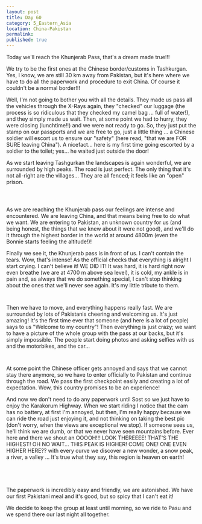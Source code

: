 ```yaml
---
layout: post
title: Day 60
category: 5_Eastern_Asia
location: China-Pakistan
permalink: 
published: true
---
```


Today we'll reach the Khunjerab Pass, that's a dream made true!!!

We try to be the first ones at the Chinese border/customs in Tashkurgan. Yes, I know, we are still 30 km away from Pakistan, but it's here where we have to do all the paperwork and procedure to exit China. Of course it couldn't be a normal border!!!

Well, I'm not going to bother you with all the details. They made us pass all the vehicles through the X-Rays again, they "checked" our luggage (the process is so ridiculous that they checked my camel bag ... full of water!), and they simply made us wait. Then, at some point we had to hurry, they were closing (lunchtime!!) and we were not ready to go. So, they just put the stamp on our passports and we are free to go, just a little thing ... a Chinese soldier will escort us to ensure our "safety" (here read, "that we are FOR SURE leaving China"). A nicefact... here is my first time going escorted by a soldier to the toilet; yes... he waited just outside the door!

As we start leaving Tashgurkan the landscapes is again wonderful, we are surrounded by high peaks. The road is just perfect. The only thing that it's not all-right are the villages... They are all fenced; it feels like an "open" prison.

<p><a
href="https://lh3.googleusercontent.com/seH3J4g2_V7mi7rwoJcon89oENrJwEy9b9CzGdCe_s0zXJa04frPzK10VnM1HJxX1_LFjuC4lLFiaTMIssSX7GUEbEuJOfhbeHo8rh7ZnNXyB1x5F-eDRk_P66YDgBBnWzdllJgcydQdSn-xkM1iZAUEmhPH-CWjGRdgt2XcqmKmTKNMaN01--WbCMBBS4wTV4dUcgn9Hxyljq9V-TF4NP3RuY4KPXrNTxNMUyI2HA5I5t9gyV0HbZLswvfLM1kxJcKuO9Fzwg1j8xlcMIvNHcOwxrcTPWC6iq92o5V4WiB_aKb2MuFUd1rtpkXKrd29xLkEJaDjg3jOIlHh3HZqAkxGbtiMH33r7RD8zJb5VW6VV3BAaRUVa5mGXVAfGmjBq4ju3HxwmfLuohsfatGgOc9OLcfnU3o-ErvO6dMrXyY8e-mNrKyo1Hq9KQPRAfS3kUh9bRRgwS8xdLkI2EpeRo9L4MC8gjMtrWq6AP6PK6iSIoJeBT6gbSSTiUOlmcpJ-L1-mq6On90Wn0xcH0JD8D-j5UG0P3gLr2vkBm5ue2qRmhbzlRkoZHqFJAqs0DFiFOyzF1sCRrlT1Z1pgNptnAPztmsR8t3mnGMOYww1abO8CIMK0FLD94Og8V6aE-QNLMrgv3wMbHpfwg2ykM-NZ-M88nDoeloDUbOW2AmwrmaN6bmaQvpLhlPvww=w835-h626-no"><img 
src="https://lh3.googleusercontent.com/seH3J4g2_V7mi7rwoJcon89oENrJwEy9b9CzGdCe_s0zXJa04frPzK10VnM1HJxX1_LFjuC4lLFiaTMIssSX7GUEbEuJOfhbeHo8rh7ZnNXyB1x5F-eDRk_P66YDgBBnWzdllJgcydQdSn-xkM1iZAUEmhPH-CWjGRdgt2XcqmKmTKNMaN01--WbCMBBS4wTV4dUcgn9Hxyljq9V-TF4NP3RuY4KPXrNTxNMUyI2HA5I5t9gyV0HbZLswvfLM1kxJcKuO9Fzwg1j8xlcMIvNHcOwxrcTPWC6iq92o5V4WiB_aKb2MuFUd1rtpkXKrd29xLkEJaDjg3jOIlHh3HZqAkxGbtiMH33r7RD8zJb5VW6VV3BAaRUVa5mGXVAfGmjBq4ju3HxwmfLuohsfatGgOc9OLcfnU3o-ErvO6dMrXyY8e-mNrKyo1Hq9KQPRAfS3kUh9bRRgwS8xdLkI2EpeRo9L4MC8gjMtrWq6AP6PK6iSIoJeBT6gbSSTiUOlmcpJ-L1-mq6On90Wn0xcH0JD8D-j5UG0P3gLr2vkBm5ue2qRmhbzlRkoZHqFJAqs0DFiFOyzF1sCRrlT1Z1pgNptnAPztmsR8t3mnGMOYww1abO8CIMK0FLD94Og8V6aE-QNLMrgv3wMbHpfwg2ykM-NZ-M88nDoeloDUbOW2AmwrmaN6bmaQvpLhlPvww=w835-h626-no" class="oversize" alt=""></a></p>

<p><a
href="https://lh3.googleusercontent.com/9yEJ_BEWFkWrkQjlj7gLXU8b9j6UaLPI-ZQ6vnpWB6EBY5wTaWm8De4h4wBMTwiyo5z4foCUoOk9fUX7sI8-eIs8npj3N6-g--c-dgq1d7wU9KQjsqdONnUvXf7wMof-QCVc4L_5sOsWDnyUPt2GkuZpcS9WSPdB3JWM2XzDdCMZBWWSJX9HiG5A5QAvdcMa6TZEB34idO49Qbnsim7Re0HD4p9Yh6dU1TIApjytxw5joTBVIyiqrhN-EfYZzsN5o2aV_CKGqvll8XVNqEdoNUjbtc5zI16zzOP0tbUHug9F5w8Xtrgl0XDB0MYevK3KciHVY0uERDuH9wWTbvIqLNW5acjthcGrv7hyc7Mya1donStAuexY67FCoKPJ3_bSny7xvzXKctOztosNqOUseoFQYGXaZ3Nv_xguZpIWkywMUOOYh6bfBKmOi2CGtFCV4bkhywllIyG8OT37yK_aXqFt7s4QbdvCAX2abjgwUOKA5gGEDuqW75TKXJWahKFbl5NcRzIrjsnut4eIxist1EeRXlDHPn5Z62e07bltuG5MOeWQZEy_cKGAEEWijSqiz8RdfD45Up0mD8Q1ZagLiiRnzFjXkpXPqPHPvbBLMFbf41pmAWaIiQJLfDhrYhBMw6vvFx1btWVA-OpDFNyHbisaatifK3lS0F-oUzWxM0DocPtge2hEmLhi0Q=w1043-h782-no"><img 
src="https://lh3.googleusercontent.com/9yEJ_BEWFkWrkQjlj7gLXU8b9j6UaLPI-ZQ6vnpWB6EBY5wTaWm8De4h4wBMTwiyo5z4foCUoOk9fUX7sI8-eIs8npj3N6-g--c-dgq1d7wU9KQjsqdONnUvXf7wMof-QCVc4L_5sOsWDnyUPt2GkuZpcS9WSPdB3JWM2XzDdCMZBWWSJX9HiG5A5QAvdcMa6TZEB34idO49Qbnsim7Re0HD4p9Yh6dU1TIApjytxw5joTBVIyiqrhN-EfYZzsN5o2aV_CKGqvll8XVNqEdoNUjbtc5zI16zzOP0tbUHug9F5w8Xtrgl0XDB0MYevK3KciHVY0uERDuH9wWTbvIqLNW5acjthcGrv7hyc7Mya1donStAuexY67FCoKPJ3_bSny7xvzXKctOztosNqOUseoFQYGXaZ3Nv_xguZpIWkywMUOOYh6bfBKmOi2CGtFCV4bkhywllIyG8OT37yK_aXqFt7s4QbdvCAX2abjgwUOKA5gGEDuqW75TKXJWahKFbl5NcRzIrjsnut4eIxist1EeRXlDHPn5Z62e07bltuG5MOeWQZEy_cKGAEEWijSqiz8RdfD45Up0mD8Q1ZagLiiRnzFjXkpXPqPHPvbBLMFbf41pmAWaIiQJLfDhrYhBMw6vvFx1btWVA-OpDFNyHbisaatifK3lS0F-oUzWxM0DocPtge2hEmLhi0Q=w1043-h782-no" class="oversize" alt=""></a></p>

<p><a
href="https://lh3.googleusercontent.com/Ytj1hrJM-ut09V7ZTYNdPaw7MWKaoadJhJ8TXjvjLbi2O-pUDYb-ogAEdqebnepbOjPd2eitIUnma7LXlI_O7VpJWcQAgJVBZ6ceNJs4WdNtHQ0mimQNM2k39_eqEjIMuSA5AiUqRme2yilPRLmLoupG49ZLEBqWZO-hfCtzQEp914K0TLhP9tKMAaseV6aTNrL3T57j20QkvQoOoKuSTuKthKHzWoGzjBVH-rsvBsUFXSid0L8SicJBsKLrq22sJ7SbUjhEjxopbuxQ-ROAei09jUgAGL2q38vERPuo_CZTZFDhG0qEEa_4Clsb3mHai5J9j0S-29neAw1JkzUY5PaIXHa66DpxazSt4wjbpLdgwn-3SqC_iLYxO8tUBcEj8KKeNWAXq_LBP0B-Z_I7zqbGTMjDuaYDKkSTFmEraQTN0BFD6vyL1k4FhfVAUIAqAv8ZLgfSXiIPb_6A9_pEOWMjxsKgFDa9fpF3YOdMdQ7EvNSc5kVLqP1PlSEbjdNIPDFMtLszyzcKD44wTnGlor4t2dLn1MSTUxFKMZVoiVb4esHMY4uGtDbiE4VdFlCCMFiJaVQpAn0qRjjirM2Sm4k0xqR7Hruav2UaZtDavEY1sb_DIVq4FVN3fCoa-jlG7Ii-52c55Ez1QiUG3DJdEn1OaTKiJyjpczEnPL5g1aJC4v__aimifVnMxw=w1043-h782-no"><img 
src="https://lh3.googleusercontent.com/Ytj1hrJM-ut09V7ZTYNdPaw7MWKaoadJhJ8TXjvjLbi2O-pUDYb-ogAEdqebnepbOjPd2eitIUnma7LXlI_O7VpJWcQAgJVBZ6ceNJs4WdNtHQ0mimQNM2k39_eqEjIMuSA5AiUqRme2yilPRLmLoupG49ZLEBqWZO-hfCtzQEp914K0TLhP9tKMAaseV6aTNrL3T57j20QkvQoOoKuSTuKthKHzWoGzjBVH-rsvBsUFXSid0L8SicJBsKLrq22sJ7SbUjhEjxopbuxQ-ROAei09jUgAGL2q38vERPuo_CZTZFDhG0qEEa_4Clsb3mHai5J9j0S-29neAw1JkzUY5PaIXHa66DpxazSt4wjbpLdgwn-3SqC_iLYxO8tUBcEj8KKeNWAXq_LBP0B-Z_I7zqbGTMjDuaYDKkSTFmEraQTN0BFD6vyL1k4FhfVAUIAqAv8ZLgfSXiIPb_6A9_pEOWMjxsKgFDa9fpF3YOdMdQ7EvNSc5kVLqP1PlSEbjdNIPDFMtLszyzcKD44wTnGlor4t2dLn1MSTUxFKMZVoiVb4esHMY4uGtDbiE4VdFlCCMFiJaVQpAn0qRjjirM2Sm4k0xqR7Hruav2UaZtDavEY1sb_DIVq4FVN3fCoa-jlG7Ii-52c55Ez1QiUG3DJdEn1OaTKiJyjpczEnPL5g1aJC4v__aimifVnMxw=w1043-h782-no" class="oversize" alt=""></a></p>

As we are reaching the Khunjerab pass our feelings are intense and encountered. We are leaving China, and that means being free to do what we want. We are entering to Pakistan, an unknown country for us (and being honest, the things that we knew about it were not good), and we'll do it through the highest border in the world at around 4800m (even the Bonnie starts feeling the altitude!)!

Finally we see it, the Khunjerab pass is in front of us. I can't contain the tears. Wow, that's intense! As the official checks that everything is alright I start crying. I can't believe it! WE DID IT! It was hard, it is hard right now even breathe (we are at 4700 m above sea level), it is cold, my ankle is in pain and, as always that we do something special, I can't stop thinking about the ones that we'll never see again. It's my little tribute to them.

<p><a
href="https://lh3.googleusercontent.com/uCkgqNuLdoy0I7yt1yzlwNVTlRNliQlAHjm6za3-nAQb-3XLAwzsTuHgAQWA92FqEBxkRO5aO-6fUuYViENBjlRyAGFb_Z2IJ0sSN7EYxbWTyC0H4_EfHitcAxmF_1JzKeA51sH65hwytj8O0sIvfmfZ2FENXJc3q0a-4sc6jix1QuYXz17KOWbX9xEBhunh5lhH4vO79imykeDiMQcgkXjHCEvc8yMDZ54gFU4ePj3NSDVP_UioKJOrjxi7mYizgM_QEUrOeQ_m-jEqlzi12XIAqF56aUXoEqcIdmZtIzD5MIJLzMZXbeH4GrzUKGFxPShrcmdR0A7iz8_ERAnTvJxG1wcI7z2efFdX-k3d8z9FwyLgAKo50uZ6ZDwADoziSeFbeBhCflQMclfXddVPXAXATTT-cTFzEDjjznDwThxGnzsvoEaoCbqJOp3Jy6m97mV_zpgsOUPfrFEdAZfg_2DBEdgzNKnptFQVgqLkLvHZxfEKjeP5bR8fABmXMuUWmO4c1m2nsf3dRm5nEUlPH_kwEcKjgOglGDnRbSM6OVrzXWNaIot77L4KZw5CS38iichSJAWXDqg6jDVmGQzVxzy9wLG5ssTpjsmaXYPh9UzwmLDeHEfUgi95ooUpzaAiLAkrpByvOGl-AM9y0bGLuXYcQ2GIY504sDsYfD7Yh4OXC0ucR8jkURcw3w=w1043-h782-no"><img 
src="https://lh3.googleusercontent.com/uCkgqNuLdoy0I7yt1yzlwNVTlRNliQlAHjm6za3-nAQb-3XLAwzsTuHgAQWA92FqEBxkRO5aO-6fUuYViENBjlRyAGFb_Z2IJ0sSN7EYxbWTyC0H4_EfHitcAxmF_1JzKeA51sH65hwytj8O0sIvfmfZ2FENXJc3q0a-4sc6jix1QuYXz17KOWbX9xEBhunh5lhH4vO79imykeDiMQcgkXjHCEvc8yMDZ54gFU4ePj3NSDVP_UioKJOrjxi7mYizgM_QEUrOeQ_m-jEqlzi12XIAqF56aUXoEqcIdmZtIzD5MIJLzMZXbeH4GrzUKGFxPShrcmdR0A7iz8_ERAnTvJxG1wcI7z2efFdX-k3d8z9FwyLgAKo50uZ6ZDwADoziSeFbeBhCflQMclfXddVPXAXATTT-cTFzEDjjznDwThxGnzsvoEaoCbqJOp3Jy6m97mV_zpgsOUPfrFEdAZfg_2DBEdgzNKnptFQVgqLkLvHZxfEKjeP5bR8fABmXMuUWmO4c1m2nsf3dRm5nEUlPH_kwEcKjgOglGDnRbSM6OVrzXWNaIot77L4KZw5CS38iichSJAWXDqg6jDVmGQzVxzy9wLG5ssTpjsmaXYPh9UzwmLDeHEfUgi95ooUpzaAiLAkrpByvOGl-AM9y0bGLuXYcQ2GIY504sDsYfD7Yh4OXC0ucR8jkURcw3w=w1043-h782-no" class="oversize" alt=""></a></p>

<p><a
href="https://lh3.googleusercontent.com/K2_TmG9fSzTa3iKb3b-vy1udHcCCfvYdfxo-nnU8sPUUmEem9Sq1XGBR6N9Qv7Xr5I7ssNQt-Vvuwgs98XqmhRh2tb3EPE4jhD3t8xszbjHIhRm2DjBcrMJi-8ANIgACuRrEPSOXPBUlGLj4dJT_r5kq_y8zYNyVpflGe-u43hi9b4iQhUqydLkQaDS6TTF2gqT1Hyn-sALIcDRcbz34JDFraT41I31VXHaH-JuqUWDTQ6YCWJd5YxHZ8TtEF4ykjS3XPz5f56poc7J429Ge9TlujWNsXs9The1mRe7y4RApZNruVYFOMI1nbgwVAggDbDjMXRKASJ44SIVZYKNx-xH9e1L-QoSXYM8zZS3KbA1pJmuVKL-wEPUn81U0k1U2H6pphNd6lA_i4FUIfKzQ9sH1HCESAETNZmEwz6LXJN0Emulxe5-EZZ54tRuj07yZ7nS-8zjhsGJYq7BWb6asgEbfUUQrf-aVhvo2LV8di5-0UwD_iNefqLjIOQMjRdffqcBXUBCSy7WAr7XRDeqbTbhVZ7otpxMmTyZu0zdRFI0l7FwJF7l0nEXGhVMDluijZ4dfc_frqYAmwUIUuXuiRYItzDm4y_LHr3q8lK80ETLZMl_oUGehL3RZVtTs9F7BufLUFlsGh0E2BLVfCaMcaYAx-DzSW9HcnFA-A1urKZki5ccfFueuVdFFQA=w1043-h782-no"><img 
src="https://lh3.googleusercontent.com/K2_TmG9fSzTa3iKb3b-vy1udHcCCfvYdfxo-nnU8sPUUmEem9Sq1XGBR6N9Qv7Xr5I7ssNQt-Vvuwgs98XqmhRh2tb3EPE4jhD3t8xszbjHIhRm2DjBcrMJi-8ANIgACuRrEPSOXPBUlGLj4dJT_r5kq_y8zYNyVpflGe-u43hi9b4iQhUqydLkQaDS6TTF2gqT1Hyn-sALIcDRcbz34JDFraT41I31VXHaH-JuqUWDTQ6YCWJd5YxHZ8TtEF4ykjS3XPz5f56poc7J429Ge9TlujWNsXs9The1mRe7y4RApZNruVYFOMI1nbgwVAggDbDjMXRKASJ44SIVZYKNx-xH9e1L-QoSXYM8zZS3KbA1pJmuVKL-wEPUn81U0k1U2H6pphNd6lA_i4FUIfKzQ9sH1HCESAETNZmEwz6LXJN0Emulxe5-EZZ54tRuj07yZ7nS-8zjhsGJYq7BWb6asgEbfUUQrf-aVhvo2LV8di5-0UwD_iNefqLjIOQMjRdffqcBXUBCSy7WAr7XRDeqbTbhVZ7otpxMmTyZu0zdRFI0l7FwJF7l0nEXGhVMDluijZ4dfc_frqYAmwUIUuXuiRYItzDm4y_LHr3q8lK80ETLZMl_oUGehL3RZVtTs9F7BufLUFlsGh0E2BLVfCaMcaYAx-DzSW9HcnFA-A1urKZki5ccfFueuVdFFQA=w1043-h782-no" class="oversize" alt=""></a></p>

Then we have to move, and everything happens really fast. We are surrounded by lots of Pakistanis cheering and welcoming us. It's just amazing! It's the first time ever that someone (and here is a lot of people) says to us "Welcome to my country"! Then everything is just crazy; we want to have a picture of the whole group with the pass at our backs, but it's simply impossible. The people start doing photos and asking selfies with us and the motorbikes, and the car...

<p><a
href="https://lh3.googleusercontent.com/drFty2S-khHfqxC2AbMsbRXRskzlcEq5RVqTATh6ShA16pWHGyhflHWCuGVrsXbaJGW0MvJskoNYmcsR763mX2-aMPE2NAg1FOd15uMPV2er22tlldCj5P7i4J-qsckPz58NmpgUKFtbjiwXWovNxXgyUUiX9VHUPREU0UF9ai_uVM3tDoqlOU3UU3HzdsBmFRMNSK_KynM5nv02kzGTueEN6aDePzUxIcsNmNdaZa-65CQlnrsGQyEqiW1SIFo4ZP6NvWxA9RETQ2mBpgJFdE0UFmAZp08JzbGbz54aoP5X34GEzABkrd76V1uRZUQz_Y-xH1MspBP_CvkzUJcozljgZhTgYYyUQIuw0cO-USwUD4ePn6OB6RSYPgt4-3K9gAWpbvjuLNF0eimits0_H-GlveVfFpbj9UmO1E4UQyLSvo4omI_SdOPlLLDatHEGfXieEvzNnjw9M5p_0S6x3qRKqhoelPDuhNR8Jw9wgIbDohRM637sMMWjEwT_p_jfuXdw06h6Xx9w1sI94W09zgHyn5cay6PXhahDJZH3btbs8bD0lSrbv5PYdd1EDdeP_KL3PQjLyO__vx4lVS7LfAukO6EIxgxnIcbtSPwJ2iyaBa8UorVnk5fW6goKbmTZI71IvHtSE5Vy80Y9J92P0tfSK6VDBfw740vSdozVpLtgSWdtSG2aXpmxzg=w1043-h782-no"><img 
src="https://lh3.googleusercontent.com/drFty2S-khHfqxC2AbMsbRXRskzlcEq5RVqTATh6ShA16pWHGyhflHWCuGVrsXbaJGW0MvJskoNYmcsR763mX2-aMPE2NAg1FOd15uMPV2er22tlldCj5P7i4J-qsckPz58NmpgUKFtbjiwXWovNxXgyUUiX9VHUPREU0UF9ai_uVM3tDoqlOU3UU3HzdsBmFRMNSK_KynM5nv02kzGTueEN6aDePzUxIcsNmNdaZa-65CQlnrsGQyEqiW1SIFo4ZP6NvWxA9RETQ2mBpgJFdE0UFmAZp08JzbGbz54aoP5X34GEzABkrd76V1uRZUQz_Y-xH1MspBP_CvkzUJcozljgZhTgYYyUQIuw0cO-USwUD4ePn6OB6RSYPgt4-3K9gAWpbvjuLNF0eimits0_H-GlveVfFpbj9UmO1E4UQyLSvo4omI_SdOPlLLDatHEGfXieEvzNnjw9M5p_0S6x3qRKqhoelPDuhNR8Jw9wgIbDohRM637sMMWjEwT_p_jfuXdw06h6Xx9w1sI94W09zgHyn5cay6PXhahDJZH3btbs8bD0lSrbv5PYdd1EDdeP_KL3PQjLyO__vx4lVS7LfAukO6EIxgxnIcbtSPwJ2iyaBa8UorVnk5fW6goKbmTZI71IvHtSE5Vy80Y9J92P0tfSK6VDBfw740vSdozVpLtgSWdtSG2aXpmxzg=w1043-h782-no" class="oversize" alt=""></a></p>

<p><a
href="https://lh3.googleusercontent.com/dA6LDTngU_5gOwWgUuECwlEWO8215yEtZLCcnDTLo6_I-XpEGafYuazy-TLidZ8C9W8zOAcFEPu5x_5Fh8SMEvBCRwmDGU4aOvrZmN2YVX99M37VUYKnmAyN8H203U9uobO95_PMCmUIIjdWDiKX77xR2PD6rrSW6dm2g3p9wxL0UYqAay068QABj3wnm28SHQE_7PzEEvXDyP9wqqNMVwi1yw-X_Ob_Fuas0HWa7Gl2byZP6SNgkB8WnsPnVKyGFo7pw10cRnLubZp5kVZkoFewjFYrYacm_Onc4vJnwZTAmxb6JvytA-GZiVfyX4wQCiR6ioKQT7V77ko4NbbaQ99u0yPJMC079Q6OluLHTO0BM5ssUUcENvnus3Y8h7FdsQN9EVueWv7FwwuwXtuqcdRgS1XSGi0C-Uzl0BdYALynhdsEaZo9W9KlYBsbYKlipHoMJ5DroZKx0IH-d4J2sXttxlGjYsDz2sgINfhVmWStS76FYFq3jOTfRH6DT1fikHvSZsRhWlxeRXG8MoUlOy2Pdw3pDB4FGJfwcuQGmynzoMC8L8WXWNhWV2f_QF4mWubmPVmXGkRzMJfkpcuIMBvwpO2X6WII0BXjTP75WTEhHzrlH4R-aY6uNsY1h3egUDV0g7Y78FS_VFDLAGEld5JrUv_wzsRsCsTh1P8FChSkmYTN4lzt1VeWmw=w1043-h782-no"><img 
src="https://lh3.googleusercontent.com/dA6LDTngU_5gOwWgUuECwlEWO8215yEtZLCcnDTLo6_I-XpEGafYuazy-TLidZ8C9W8zOAcFEPu5x_5Fh8SMEvBCRwmDGU4aOvrZmN2YVX99M37VUYKnmAyN8H203U9uobO95_PMCmUIIjdWDiKX77xR2PD6rrSW6dm2g3p9wxL0UYqAay068QABj3wnm28SHQE_7PzEEvXDyP9wqqNMVwi1yw-X_Ob_Fuas0HWa7Gl2byZP6SNgkB8WnsPnVKyGFo7pw10cRnLubZp5kVZkoFewjFYrYacm_Onc4vJnwZTAmxb6JvytA-GZiVfyX4wQCiR6ioKQT7V77ko4NbbaQ99u0yPJMC079Q6OluLHTO0BM5ssUUcENvnus3Y8h7FdsQN9EVueWv7FwwuwXtuqcdRgS1XSGi0C-Uzl0BdYALynhdsEaZo9W9KlYBsbYKlipHoMJ5DroZKx0IH-d4J2sXttxlGjYsDz2sgINfhVmWStS76FYFq3jOTfRH6DT1fikHvSZsRhWlxeRXG8MoUlOy2Pdw3pDB4FGJfwcuQGmynzoMC8L8WXWNhWV2f_QF4mWubmPVmXGkRzMJfkpcuIMBvwpO2X6WII0BXjTP75WTEhHzrlH4R-aY6uNsY1h3egUDV0g7Y78FS_VFDLAGEld5JrUv_wzsRsCsTh1P8FChSkmYTN4lzt1VeWmw=w1043-h782-no" class="oversize" alt=""></a></p>

At some point the Chinese officer gets annoyed and says that we cannot stay there anymore, so we have to enter officially to Pakistan and continue through the road. We pass the first checkpoint easily and creating a lot of expectation. Wow, this country promises to be an experience!

And now we don't need to do any paperwork until Sost so we just have to enjoy the Karakorum Highway. When we start riding I notice that the cam has no battery, at first I'm annoyed, but then, I'm really happy because we can ride the road just enjoying it, and not thinking on taking the best pic (don't worry, when the views are exceptional we stop). If someone sees us, he'll think we are dumb, or that we never have seen mountains before. Ever here and there we shout an OOOOH!!! LOOK THEREEEE! THAT'S THE HIGHEST! OH NO WAIT... THIS PEAK IS HIGHER! COME ONE! ONE EVEN HIGHER HERE?? with every curve we discover a new wonder, a snow peak, a river, a valley ... It's true what they say, this region is heaven on earth!

<p><a
href="https://lh3.googleusercontent.com/lyltfD5sKDUEYQgzx12uNXd1OX5RcjTvY9hmILncq9KH0t9xCHS5wktxWf_TvwwPQGlQ3B_FC_OIaWOfl1r6_You5JFCIFVGKDRoRVlYGOBz9WDMqAg0EAfhanatTXcfI37j3x7bQvd5tXzKNufrRjuoARZVaGy4PerIY6rLh58t808TXqy6reIAIiht8X1hYbGP567k6OG8b4RV9MhFJjKw3Ncrj9lBxStypgFT04-sTU1FommVlDMJDyIeiecOSVqVEeXnszj1zMvfrN2MT_fSLVrwoi4Fk3Fzx3tmDd7dZzFKaZzJ49-ucD8Qn2163tz41O3e0Os24rJKxXiGIX9bo5xd0N4TCdyuXmSw6HR2Pt3HU4ImB6LuYznxkzXZuALGPpjdCMyT5Lmnwgkd2fK2mDX3PQk1EIl6QLZh6cJW5KGylkL7cVMNXZgafoQcxe13blBcO6wylbKYoDR68ZUVS9KEvEtERvocViQqkypsPYTaF2-9xgBGc0kR7mLXOEME3chfqmGLHJcqMoVcIHlCoYusXbzqPkYFcbSBTsDvD49TLYwr_JmLFCL6XtpcwEyr4r8zzewuX_hnnct8TCyqwkWDVZ0NpfOoxtHO4Nu2Y8YtrQ-1EfC6vaF5ed4xjG7Z-iW30UhSLBq9hLh8vnOBkuh0Ms9FS3l2ylFrvGAWFmy83GqBH4lvHg=w835-h626-no"><img 
src="https://lh3.googleusercontent.com/lyltfD5sKDUEYQgzx12uNXd1OX5RcjTvY9hmILncq9KH0t9xCHS5wktxWf_TvwwPQGlQ3B_FC_OIaWOfl1r6_You5JFCIFVGKDRoRVlYGOBz9WDMqAg0EAfhanatTXcfI37j3x7bQvd5tXzKNufrRjuoARZVaGy4PerIY6rLh58t808TXqy6reIAIiht8X1hYbGP567k6OG8b4RV9MhFJjKw3Ncrj9lBxStypgFT04-sTU1FommVlDMJDyIeiecOSVqVEeXnszj1zMvfrN2MT_fSLVrwoi4Fk3Fzx3tmDd7dZzFKaZzJ49-ucD8Qn2163tz41O3e0Os24rJKxXiGIX9bo5xd0N4TCdyuXmSw6HR2Pt3HU4ImB6LuYznxkzXZuALGPpjdCMyT5Lmnwgkd2fK2mDX3PQk1EIl6QLZh6cJW5KGylkL7cVMNXZgafoQcxe13blBcO6wylbKYoDR68ZUVS9KEvEtERvocViQqkypsPYTaF2-9xgBGc0kR7mLXOEME3chfqmGLHJcqMoVcIHlCoYusXbzqPkYFcbSBTsDvD49TLYwr_JmLFCL6XtpcwEyr4r8zzewuX_hnnct8TCyqwkWDVZ0NpfOoxtHO4Nu2Y8YtrQ-1EfC6vaF5ed4xjG7Z-iW30UhSLBq9hLh8vnOBkuh0Ms9FS3l2ylFrvGAWFmy83GqBH4lvHg=w835-h626-no" class="oversize" alt=""></a></p>

<p><a
href="https://lh3.googleusercontent.com/ZexTT-XO9N4esLlxOONrvVfqlQK5GgqCj0pRLjkxru_Y1Sa3lrhb763aeJIATFAKVrzucOV1dYt8KkrjmOLHWH_TU5Xt3k-nm_3mIXih59lT1k4fQZ6Eh1v76HEuEgrapKUui8N6FCTsPr_kW4xk2_9lDwDbHlbsZi8o3FXbmAI9sK4X7kCBde-fxtvTSwwZNb6mrUJlEuCf2uk5lFaoAS8puKMaCNl3Zru23F2StBYjiiE-zq_l4nHatQIXKueVgXinjJ7zvGsJA45yqOojsv8-OvneRtnwhkUvZbtz3rM5SaAm0GoyfMP1io1OXRFAZuNRa0uwN-XPATUaAB9haOa-UmoPM5A5Cxlh6GRg3S7gD6ER73thzmyNX_Z2Rv23YqKu4ZjlRN7J6NR4iLvSvVZf1NL7iNpAfJf16p9kdDOcthA2pRKM-4UuEXwdwLjz0mrS28ESB0mO4xrW_HhrKcTPuUZxJSBzKyC_I6PuCtpYOfxIG614lnDwTVs-C4nrFETlJ4QHmBxywyhQnxKnZiuE1W43QrJK45PLZp-lfFLoh7Y_JR8l7ixENRLvdkcxiB9eQCMuUYJBSysGmMybDSd3fRSfuc3Xyt_z5MaI7gMwP3WHObSLtnMo9PL618e-p1wIomjwVJIJk9_6QjOK6NdroZJOW9SBSuaAjLl2DQ3p8qEZ3TVgEBbY-w=w1043-h782-no"><img 
src="https://lh3.googleusercontent.com/ZexTT-XO9N4esLlxOONrvVfqlQK5GgqCj0pRLjkxru_Y1Sa3lrhb763aeJIATFAKVrzucOV1dYt8KkrjmOLHWH_TU5Xt3k-nm_3mIXih59lT1k4fQZ6Eh1v76HEuEgrapKUui8N6FCTsPr_kW4xk2_9lDwDbHlbsZi8o3FXbmAI9sK4X7kCBde-fxtvTSwwZNb6mrUJlEuCf2uk5lFaoAS8puKMaCNl3Zru23F2StBYjiiE-zq_l4nHatQIXKueVgXinjJ7zvGsJA45yqOojsv8-OvneRtnwhkUvZbtz3rM5SaAm0GoyfMP1io1OXRFAZuNRa0uwN-XPATUaAB9haOa-UmoPM5A5Cxlh6GRg3S7gD6ER73thzmyNX_Z2Rv23YqKu4ZjlRN7J6NR4iLvSvVZf1NL7iNpAfJf16p9kdDOcthA2pRKM-4UuEXwdwLjz0mrS28ESB0mO4xrW_HhrKcTPuUZxJSBzKyC_I6PuCtpYOfxIG614lnDwTVs-C4nrFETlJ4QHmBxywyhQnxKnZiuE1W43QrJK45PLZp-lfFLoh7Y_JR8l7ixENRLvdkcxiB9eQCMuUYJBSysGmMybDSd3fRSfuc3Xyt_z5MaI7gMwP3WHObSLtnMo9PL618e-p1wIomjwVJIJk9_6QjOK6NdroZJOW9SBSuaAjLl2DQ3p8qEZ3TVgEBbY-w=w1043-h782-no" class="oversize" alt=""></a></p>

<p><a
href="https://lh3.googleusercontent.com/mFyITD-GPQkGPiz0nWMDlgjXz_TEQv1m0Drij-YFWZpYd2qr2MUbrziMB4HJH7ur7aEoCYNesD6WIah5srCe54enpd5iGjPN_QWr2_V9yABSD2pW5_1y-6g_w8nJxDE200zC2HJmS__3JyeDFiC5pRKZXeANMbZDn7RavPVE3ma0OsWDweYsXgqnfDhBfaD1tX6sClg0FRmStlDGL-pCnN1opW13qcpDIcZM4mV6xRVNnrBHle8L4OU8exfKsVTPQDjUlPPpr_MjCsWUp1DOXxGWeYEy9kXbcEQmiIrKY0gJ6msSuMuskI0LpyW2dBnDGEoihgXSg9kScwFh6X_2-G_fqbRESyocvC70YaEBRXr0Yv-fZrwhBpm-eG4BpqaDRTaVeCd8wST4MBEMysYdL_LSIb0C7xhWaofOAYrka0SRpfIXOU4tte4DgPcuQ2xwlt_Lp-QAFmgLHdI1YkbApvX_b5X--IEX2OSgPGhH0iqb5RWBpVNEFLR2cQbXAiSGDnuAgnjhtCSoSMuCUBCPzUv18xD8fA4cjWcm_lssRt3rQlpJlCJ-C1cjXHRy-XkTMcP_Y7UO53YJW61DnU1JMOjH2RLtbNlQnj6GHerHwTSaB31Ww79YfX7vdEgLxzN0dbj_U9t5OgEdZjxusSSSYeQTWawNIDUo8d4u9Gbu7TUgsUxEWS2DroaR1A=w1043-h782-no"><img 
src="https://lh3.googleusercontent.com/mFyITD-GPQkGPiz0nWMDlgjXz_TEQv1m0Drij-YFWZpYd2qr2MUbrziMB4HJH7ur7aEoCYNesD6WIah5srCe54enpd5iGjPN_QWr2_V9yABSD2pW5_1y-6g_w8nJxDE200zC2HJmS__3JyeDFiC5pRKZXeANMbZDn7RavPVE3ma0OsWDweYsXgqnfDhBfaD1tX6sClg0FRmStlDGL-pCnN1opW13qcpDIcZM4mV6xRVNnrBHle8L4OU8exfKsVTPQDjUlPPpr_MjCsWUp1DOXxGWeYEy9kXbcEQmiIrKY0gJ6msSuMuskI0LpyW2dBnDGEoihgXSg9kScwFh6X_2-G_fqbRESyocvC70YaEBRXr0Yv-fZrwhBpm-eG4BpqaDRTaVeCd8wST4MBEMysYdL_LSIb0C7xhWaofOAYrka0SRpfIXOU4tte4DgPcuQ2xwlt_Lp-QAFmgLHdI1YkbApvX_b5X--IEX2OSgPGhH0iqb5RWBpVNEFLR2cQbXAiSGDnuAgnjhtCSoSMuCUBCPzUv18xD8fA4cjWcm_lssRt3rQlpJlCJ-C1cjXHRy-XkTMcP_Y7UO53YJW61DnU1JMOjH2RLtbNlQnj6GHerHwTSaB31Ww79YfX7vdEgLxzN0dbj_U9t5OgEdZjxusSSSYeQTWawNIDUo8d4u9Gbu7TUgsUxEWS2DroaR1A=w1043-h782-no" class="oversize" alt=""></a></p>

<p><a
href="https://lh3.googleusercontent.com/YSGEv5fSmYJB2ZAPx0Ea7LMsOz-BWNg7_KHxXLlJEA9pkF8Uc2uuthWDooUu1JVgvWIr53FhdjXmUqTUgxA9Mgr8SnvkmYIj5Mwu-aR7qk9S4cAJaOLQ7jlFlVlQQgPLSdomMfPuLY5xRv1UfZSmphaCZiBrOQGB34OsIyGgFtOt5CAquxIe2ZyCUlffE4Bto-2K5N3i24Vu5jIGRxqUz6WsedgCglohVR7xYTSdhhLkXP34-NOCplthuf1_njhHGJLtAFPyoLplAM7Vj9-mQg56-XDMu8-u3UKJrSQKNt2bCqFFe_V5mxpEiikk98TQjmrdCKwKtFMDAqyX9tdFzSXBvySUa4PmSyddjffArCfGGI1BhqKRUjRZmamH9wrAc76RNQOJepAq9SMptQwd4LOdWBlwiX3eXFKXNIxUAuJXRU0z1jbRM48FJYp00IkTVmLLYylVR92qcIIQSb7Qw9QOG9aksnyRrHcO-UoIpewMEok3SdKO7qHcBdYlUb3za9Cvq7an8ENwvWydEMHItf6q0hkDi0H9n7v5DA4wpLYZFcIojybhtaDP08YpHc_9tVG6NxBV0wg5TgxfW9iLt7HGEHEzpBbAhd32BdPJK5vJqeXVyXnQvAl5_rq2eRwDHCWVbuN9UL6POjAACrF4HMk2wYbL5f9wDQYfX_P7CU-SF5kPSkuyVVv-VA=w835-h626-no"><img 
src="https://lh3.googleusercontent.com/8EbjLIaYUCMtEO7LUFsVSjWSTOLufEMNXfzWBg801mL5dPNdLYBpNxRcyQBsENsAjcvcd6owyi1J1iKdqlAZIrJXLPEc-_NhyWMjdLenk0t4UpOT_-ASBhxaTBuAMMwAi81NRcVQYcZjSHq8lNj11kVqg3dTt-BCO8R94G9V6PQeTDk67TISE_ND-SGM-9BcILlJ5aXU874kPAuKn09FIpts2JoZG5utYCsNSQLsE9Y2ytNOPDErhvd2FISwxNlTLsAlgDBDviDpAzeZx9BXPTMVrkfZOWJLM1ChPElLVncOo0JhMKJjt7VZNXRc88yOK-2_f-8s-EePjcsOi5CKcFrHHxxvuFripjrCO394S8c3EvXOzj5FEX4avnq1vjnKPatPzEzjA8udQ_YnCpKVxutxf972UZ1qqC1qu3FeuMZfI6Fh5MWB78yhvb225d4Ov9YiYU17K9Pi2d4yjkR6E4hJ2RRQWbAMwPPZpTVvDBy0XdR_SpfbIhMKF5Sc11eXpKQL5Jp2PbTOI68sIYF8ECi7up9XXN2yDtYN9SEET8HToIDsP1vmoJRw8UPcp2s5r8XvLIwlLUi6-VcsgRDKl-De5vC9XvYncsA29URQhct1dyaTFBqMlU88WHpXONe9GD2C-1Dh1aH8l1fFNSiHKH514EnjNC2Y2HyNGIuNlXAhL7AJkOAEnEql6g=w1044-h783-no" class="oversize" alt=""></a></p>

The paperwork is incredibly easy and friendly, we are astonished. We have our first Pakistani meal and it's good, but so spicy that I can't eat it!

We decide to keep the group at least until morning, so we ride to Pasu and we spend there our last night all together.